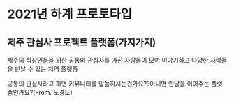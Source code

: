 # 2021년 하계 프로토타입
## 제주 관심사 프로젝트 플랫폼(가지가지)
제주의 직장인들을 위한 공통의 관심사를 가진 사람들이 모여 이야기하고 다양한 사람들을 만날 수 있는 지역 플랫폼

공통의 관심사라고 하면 커뮤니티를 말씀하시는건가요??아니면 만남을 이어주는 플랫폼인가요?(From. 노경도)
